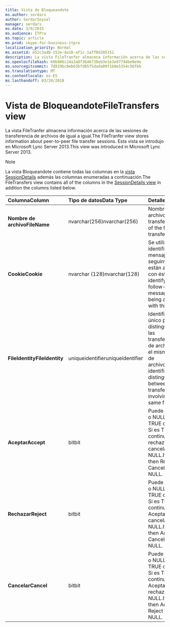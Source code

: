 ```yaml
---
title: Vista de Bloqueandote
ms.author: serdars
author: SerdarSoysal
manager: serdars
ms.date: 3/9/2015
ms.audience: ITPro
ms.topic: article
ms.prod: skype-for-business-itpro
localization_priority: Normal
ms.assetid: e52c3ad0-152e-4a18-af1c-1aff0d205151
description: La vista FileTranfer almacena información acerca de las sesiones de transferencia de archivos de igual a igual. Esta vista se introdujo en Microsoft Lync Server 2013.
ms.openlocfilehash: 69b986c24a3a8f3646738eb3e1e3e97794be8e9e
ms.sourcegitcommit: 7d819bc9eb63bfd85f5dada09f1b8e5354c56f6b
ms.translationtype: MT
ms.contentlocale: es-ES
ms.lasthandoff: 03/28/2018
---
```

# <a name="filetransfers-view"></a><span data-ttu-id="06f53-104">Vista de Bloqueandote</span><span class="sxs-lookup"><span data-stu-id="06f53-104">FileTransfers view</span></span>
 
<span data-ttu-id="06f53-105">La vista FileTranfer almacena información acerca de las sesiones de transferencia de archivos de igual a igual.</span><span class="sxs-lookup"><span data-stu-id="06f53-105">The FileTranfer view stores information about peer-to-peer file transfer sessions.</span></span> <span data-ttu-id="06f53-106">Esta vista se introdujo en Microsoft Lync Server 2013.</span><span class="sxs-lookup"><span data-stu-id="06f53-106">This view was introduced in Microsoft Lync Server 2013.</span></span>
  
> [!NOTE]
> <span data-ttu-id="06f53-107">La vista Bloqueandote contiene todas las columnas en la [vista SessionDetails](sessiondetails-0.md) además las columnas enumeradas a continuación.</span><span class="sxs-lookup"><span data-stu-id="06f53-107">The FileTransfers view contains all of the columns in the [SessionDetails view](sessiondetails-0.md) in addition the columns listed below.</span></span>
  
|<span data-ttu-id="06f53-108">**Columna**</span><span class="sxs-lookup"><span data-stu-id="06f53-108">**Column**</span></span>|<span data-ttu-id="06f53-109">**Tipo de datos**</span><span class="sxs-lookup"><span data-stu-id="06f53-109">**Data Type**</span></span>|<span data-ttu-id="06f53-110">**Detalles**</span><span class="sxs-lookup"><span data-stu-id="06f53-110">**Details**</span></span>|
|:-----|:-----|:-----|
|<span data-ttu-id="06f53-111">**Nombre de archivo**</span><span class="sxs-lookup"><span data-stu-id="06f53-111">**FileName**</span></span> <br/> |<span data-ttu-id="06f53-112">nvarchar(256)</span><span class="sxs-lookup"><span data-stu-id="06f53-112">nvarchar(256)</span></span>  <br/> |<span data-ttu-id="06f53-113">Nombre del archivo transferido.</span><span class="sxs-lookup"><span data-stu-id="06f53-113">Name of the file transferred.</span></span>  <br/> |
|<span data-ttu-id="06f53-114">**Cookie**</span><span class="sxs-lookup"><span data-stu-id="06f53-114">**Cookie**</span></span> <br/> |<span data-ttu-id="06f53-115">nvarchar (128)</span><span class="sxs-lookup"><span data-stu-id="06f53-115">nvarchar(128)</span></span>  <br/> |<span data-ttu-id="06f53-116">Se utiliza para identificar cada mensaje de seguimiento que están asociadas con éste.</span><span class="sxs-lookup"><span data-stu-id="06f53-116">Used to identify every follow-up message as being associated with this one.</span></span>  <br/> |
|<span data-ttu-id="06f53-117">**FileIdentity**</span><span class="sxs-lookup"><span data-stu-id="06f53-117">**FileIdentity**</span></span> <br/> |<span data-ttu-id="06f53-118">uniqueidentifier</span><span class="sxs-lookup"><span data-stu-id="06f53-118">uniqueidentifier</span></span>  <br/> |<span data-ttu-id="06f53-119">Identificador único para distinguir entre las transferencias de archivos con el mismo nombre de archivo.</span><span class="sxs-lookup"><span data-stu-id="06f53-119">Unique identifier to distinguish between file transfers involving the same file name.</span></span>  <br/> |
|<span data-ttu-id="06f53-120">**Aceptar**</span><span class="sxs-lookup"><span data-stu-id="06f53-120">**Accept**</span></span> <br/> |<span data-ttu-id="06f53-121">bit</span><span class="sxs-lookup"><span data-stu-id="06f53-121">bit</span></span>  <br/> |<span data-ttu-id="06f53-122">Puede ser TRUE o NULL.</span><span class="sxs-lookup"><span data-stu-id="06f53-122">Can be TRUE or NULL.</span></span> <span data-ttu-id="06f53-123">Si es TRUE, a continuación, rechazar y cancelar será NULL.</span><span class="sxs-lookup"><span data-stu-id="06f53-123">If TRUE, then Reject and Cancel will be NULL.</span></span>  <br/> |
|<span data-ttu-id="06f53-124">**Rechazar**</span><span class="sxs-lookup"><span data-stu-id="06f53-124">**Reject**</span></span> <br/> |<span data-ttu-id="06f53-125">bit</span><span class="sxs-lookup"><span data-stu-id="06f53-125">bit</span></span>  <br/> |<span data-ttu-id="06f53-126">Puede ser TRUE o NULL.</span><span class="sxs-lookup"><span data-stu-id="06f53-126">Can be TRUE or NULL.</span></span> <span data-ttu-id="06f53-127">Si es TRUE, a continuación, Aceptar y cancelar será NULL.</span><span class="sxs-lookup"><span data-stu-id="06f53-127">If TRUE, then Accept and Cancel will be NULL.</span></span>  <br/> |
|<span data-ttu-id="06f53-128">**Cancelar**</span><span class="sxs-lookup"><span data-stu-id="06f53-128">**Cancel**</span></span> <br/> |<span data-ttu-id="06f53-129">bit</span><span class="sxs-lookup"><span data-stu-id="06f53-129">bit</span></span>  <br/> |<span data-ttu-id="06f53-130">Puede ser TRUE o NULL.</span><span class="sxs-lookup"><span data-stu-id="06f53-130">Can be TRUE or NULL.</span></span> <span data-ttu-id="06f53-131">Si es TRUE, a continuación, Aceptar y rechazar será NULL.</span><span class="sxs-lookup"><span data-stu-id="06f53-131">If TRUE, then Accept and Reject will be NULL.</span></span>  <br/> |
   

